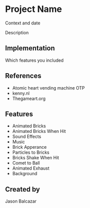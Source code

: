 # Project Name

Context and date

Description


## Implementation

Which features you included


## References
- Atomic heart vending machine OTP
- kenny.nl
- Thegameart.org

## Features
- Animated Bricks
- Animated Bricks When Hit
- Sound Effects
- Music
- Brick Apperance
- Particles to Bricks
- Bricks Shake When Hit
- Comet to Ball
- Animated Exhaust
- Background

## Created by 
Jason Balcazar
